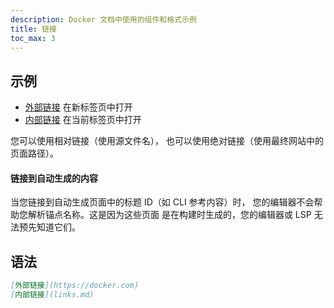 ```yaml
---
description: Docker 文档中使用的组件和格式示例
title: 链接
toc_max: 3
---
```


## 示例

- [外部链接](https://docker.com) 在新标签页中打开
- [内部链接](links.md) 在当前标签页中打开

您可以使用相对链接（使用源文件名），
也可以使用绝对链接（使用最终网站中的页面路径）。

#### 链接到自动生成的内容

当您链接到自动生成页面中的标题 ID（如 CLI 参考内容）时，
您的编辑器不会帮助您解析锚点名称。这是因为这些页面
是在构建时生成的，您的编辑器或 LSP 无法预先知道它们。

## 语法

```md
[外部链接](https://docker.com)
[内部链接](links.md)
```